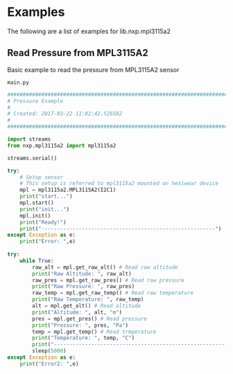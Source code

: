 # Examples

The following are a list of examples for lib.nxp.mpl3115a2

## Read Pressure from MPL3115A2


Basic example to read the pressure from MPL3115A2 sensor




```main.py```

```python
################################################################################
# Pressure Example
#
# Created: 2017-03-22 11:02:42.526582
#
################################################################################

import streams
from nxp.mpl3115a2 import mpl3115a2

streams.serial()

try:
    # Setup sensor 
    # This setup is referred to mpl3115a2 mounted on hexiwear device 
    mpl = mpl3115a2.MPL3115A2(I2C1)
    print("start...")
    mpl.start()
    print("init...")
    mpl.init()
    print("Ready!")
    print("--------------------------------------------------------")
except Exception as e:
    print("Error: ",e)
    
try:
    while True:
        raw_alt = mpl.get_raw_alt() # Read raw altitude
        print("Raw Altitude: ", raw_alt)
        raw_pres = mpl.get_raw_pres() # Read raw pressure
        print("Raw Pressure: ", raw_pres)
        raw_temp = mpl.get_raw_temp() # Read raw temperature
        print("Raw Temperature: ", raw_temp)
        alt = mpl.get_alt() # Read altitude
        print("Altitude: ", alt, "m")
        pres = mpl.get_pres() # Read pressure
        print("Pressure: ", pres, "Pa")
        temp = mpl.get_temp() # Read trmperature
        print("Temperature: ", temp, "C")
        print("--------------------------------------------------------")
        sleep(5000)
except Exception as e:
    print("Error2: ",e)
```
